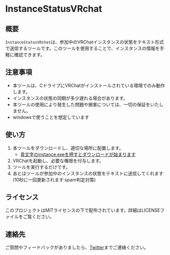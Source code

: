 # InstanceStatusVRchat

## 概要
`InstanceStatusVRchat`は、参加中のVRChatインスタンスの状態をテキスト形式で送信するツールです。このツールを使用することで、インスタンスの情報を手軽に確認できます。

## 注意事項
- 本ツールは、CドライブにVRChatがインストールされている環境でのみ動作します。
- インスタンスの状態の同期が多少遅れる場合があります。
- 本ツールの使用により発生した問題や損害については、一切の保証をいたしません。
- windowsで使うことを想定しています

## 使い方
1. 本ツールをダウンロードし、適切な場所に配置します。
   - [青文字のinstance.exeを押すとダウンロードが始まります](<YOUR_DOWNLOAD_URL>)
2. VRChatを起動し、必要な権限を付与します。
3. ツールを実行するだけです。
4. あとはツールが参加中のインスタンスの状態をテキストに送信してくれます(10秒に一回更新されます:spam判定対策)

## ライセンス
このプロジェクトはMITライセンスの下で配布されています。詳細はLICENSEファイルをご覧ください。

## 連絡先
ご質問やフィードバックがありましたら、[Twitter](<https://x.com/shota5561>)までご連絡ください。

